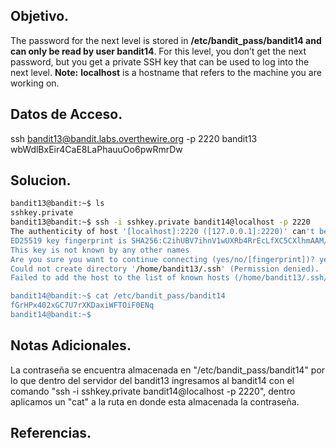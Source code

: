 ## Objetivo.
The password for the next level is stored in **/etc/bandit_pass/bandit14 and can only be read by user bandit14**. For this level, you don’t get the next password, but you get a private SSH key that can be used to log into the next level. **Note:** **localhost** is a hostname that refers to the machine you are working on.

## Datos de Acceso.
ssh bandit13@bandit.labs.overthewire.org -p 2220
bandit13
wbWdlBxEir4CaE8LaPhauuOo6pwRmrDw

## Solucion.
``` bash
bandit13@bandit:~$ ls
sshkey.private
bandit13@bandit:~$ ssh -i sshkey.private bandit14@localhost -p 2220
The authenticity of host '[localhost]:2220 ([127.0.0.1]:2220)' can't be established.
ED25519 key fingerprint is SHA256:C2ihUBV7ihnV1wUXRb4RrEcLfXC5CXlhmAAM/urerLY.
This key is not known by any other names
Are you sure you want to continue connecting (yes/no/[fingerprint])? yes
Could not create directory '/home/bandit13/.ssh' (Permission denied).
Failed to add the host to the list of known hosts (/home/bandit13/.ssh/known_hosts).

bandit14@bandit:~$ cat /etc/bandit_pass/bandit14
fGrHPx402xGC7U7rXKDaxiWFTOiF0ENq
bandit14@bandit:~$

```

## Notas Adicionales.
La contraseña se encuentra almacenada en "/etc/bandit_pass/bandit14" por lo que dentro del servidor del bandit13 ingresamos al bandit14 con el comando "ssh -i sshkey.private bandit14@localhost -p 2220", dentro aplicamos un "cat" a la ruta en donde esta almacenada la contraseña.

## Referencias.

